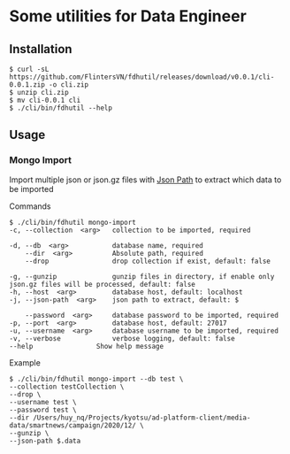 # Some utilities for Data Engineer

## Installation
```cli
$ curl -sL https://github.com/FlintersVN/fdhutil/releases/download/v0.0.1/cli-0.0.1.zip -o cli.zip
$ unzip cli.zip
$ mv cli-0.0.1 cli
$ ./cli/bin/fdhutil --help
```
## Usage

### Mongo Import

Import multiple json or json.gz files with [Json Path](<https://github.com/jsurfer/JsonSurfer#what-is-jsonpath>) to extract which data to be imported

Commands

```cli
$ ./cli/bin/fdhutil mongo-import
-c, --collection  <arg>   collection to be imported, required

-d, --db  <arg>           database name, required
    --dir  <arg>          Absolute path, required
    --drop                drop collection if exist, default: false

-g, --gunzip              gunzip files in directory, if enable only json.gz files will be processed, default: false
-h, --host  <arg>         database host, default: localhost
-j, --json-path  <arg>    json path to extract, default: $

    --password  <arg>     database password to be imported, required
-p, --port  <arg>         database host, default: 27017
-u, --username  <arg>     database username to be imported, required
-v, --verbose             verbose logging, default: false
--help                Show help message
```

Example

```cli
$ ./cli/bin/fdhutil mongo-import --db test \
--collection testCollection \
--drop \
--username test \
--password test \
--dir /Users/huy_nq/Projects/kyotsu/ad-platform-client/media-data/smartnews/campaign/2020/12/ \
--gunzip \
--json-path $.data
```
